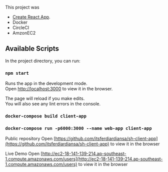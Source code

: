 This project was 
 - [Create React App](https://github.com/facebook/create-react-app).
 - Docker
 - CircleCI
 - AmzonEC2
 
## Available Scripts

In the project directory, you can run:

### `npm start`

Runs the app in the development mode.<br />
Open [http://localhost:3000](http://localhost:3000) to view it in the browser.

The page will reload if you make edits.<br />
You will also see any lint errors in the console.

### `docker-compose build client-app`
### `docker-compose run -p6000:3000 --name web-app client-app`

Public repository
Open [https://github.com/itsferdiardiansa/sh-client-app](https://github.com/itsferdiardiansa/sh-client-app) to view it in the browser

Live Demo
Open [http://ec2-18-141-139-214.ap-southeast-1.compute.amazonaws.com/users](http://ec2-18-141-139-214.ap-southeast-1.compute.amazonaws.com/users) to view it in the browser
